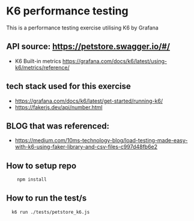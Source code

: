 # K6 performance testing

This is a performance testing exercise utilising K6 by Grafana

## API source: https://petstore.swagger.io/#/
- K6 Built-in metrics https://grafana.com/docs/k6/latest/using-k6/metrics/reference/

## tech stack used for this exercise

- https://grafana.com/docs/k6/latest/get-started/running-k6/
- https://fakerjs.dev/api/number.html

## BLOG that was referenced:

- https://medium.com/10ms-technology-blog/load-testing-made-easy-with-k6-using-faker-library-and-csv-files-c997d48fb6e2

## How to setup repo
```bash
    npm install
```


## How to run the test/s

```bash
  k6 run ./tests/petstore_k6.js
```

